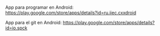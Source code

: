 App para programar en Android: https://play.google.com/store/apps/details?id=ru.iiec.cxxdroid

App para el git en Android:
https://play.google.com/store/apps/details?id=io.spck